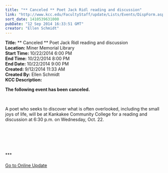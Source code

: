 ```yaml
---
title: "** Canceled ** Poet Jack Ridl reading and discussion"
link: "http://www.kcc.edu/FacultyStaff/update/Lists/Events/DispForm.aspx?ID=604"
sort_date: 1410539631000
pubDate: "12 Sep 2014 16:33:51 GMT"
creator: "Ellen Schmidt"
---
```


<div><b>Title:</b> ** Canceled ** Poet Jack Ridl reading and discussion</div>
<div><b>Location:</b> Miner Memorial Library</div>
<div><b>Start Time:</b> 10/22/2014 6:00 PM</div>
<div><b>End Time:</b> 10/22/2014 8:00 PM</div>
<div><b>End Date:</b> 10/22/2014 9:00 PM</div>
<div><b>Created:</b> 9/12/2014 11:33 AM</div>
<div><b>Created By:</b> Ellen Schmidt</div>
<div><b>KCC Description:</b> <div class="ExternalClass04092D2FB8A4406EA12047453398E261"><p><strong>​The following event has been canceled.</strong></p>
<p> </p>
<p>A poet who seeks to discover what is often overlooked, including the small joys of life, will be at Kankakee Community College for a reading and discussion at 6:30 p.m. on Wednesday, Oct. 22.</p>
<p> </p>
<p><br /> <br /> <br />***<br /> <br /><a href="/update">Go to Online Update</a><br /><br /> <br /></p></div></div>
